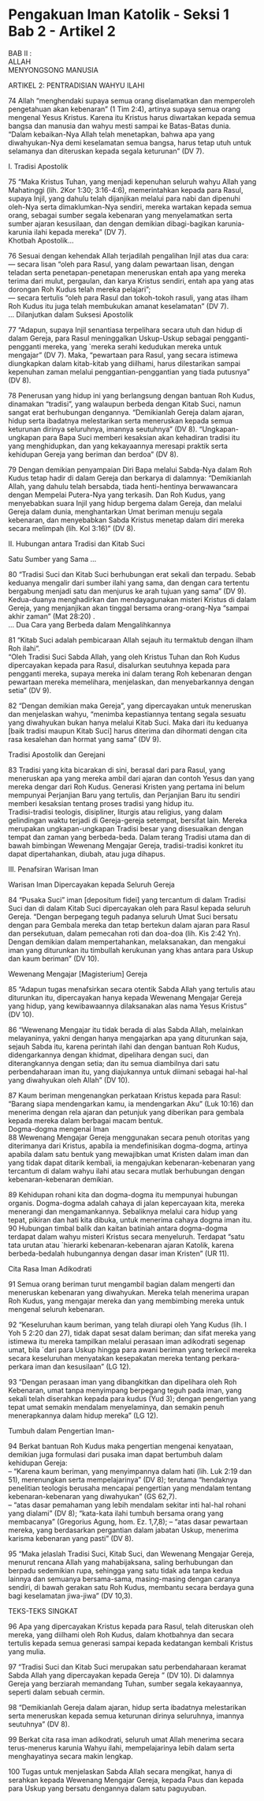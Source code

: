 # Pengakuan Iman Katolik - Seksi 1 Bab 2 - Artikel 2

BAB II :\
ALLAH\
MENYONGSONG MANUSIA

ARTIKEL 2: PENTRADISIAN WAHYU ILAHI

74 Allah “menghendaki supaya semua orang diselamatkan dan memperoleh pengetahuan akan kebenaran” (1 Tim 2:4), artinya supaya semua orang mengenal Yesus Kristus. Karena itu Kristus harus diwartakan kepada semua bangsa dan manusia dan wahyu mesti sampai ke Batas-Batas dunia.\
“Dalam kebaikan-Nya Allah telah menetapkan, bahwa apa yang diwahyukan-Nya demi keselamatan semua bangsa, harus tetap utuh untuk selamanya dan diteruskan kepada segala keturunan” (DV 7).

I. Tradisi Apostolik

75 “Maka Kristus Tuhan, yang menjadi kepenuhan seluruh wahyu Allah yang Mahatinggi (lih. 2Kor 1:30; 3:16-4:6), memerintahkan kepada para Rasul, supaya Injil, yang dahulu telah dijanjikan melalui para nabi dan dipenuhi oleh-Nya serta dimaklumkan-Nya sendiri, mereka wartakan kepada semua orang, sebagai sumber segala kebenaran yang menyelamatkan serta sumber ajaran kesusilaan, dan dengan demikian dibagi-bagikan karunia-karunia ilahi kepada mereka” (DV 7).\
Khotbah Apostolik…

76 Sesuai dengan kehendak Allah terjadilah pengalihan Injil atas dua cara:\
— secara lisan “oleh para Rasul, yang dalam pewartaan lisan, dengan teladan serta penetapan-penetapan meneruskan entah apa yang mereka terima dari mulut, pergaulan, dan karya Kristus sendiri, entah apa yang atas dorongan Roh Kudus telah mereka pelajari”;\
— secara tertulis “oleh para Rasul dan tokoh-tokoh rasuli, yang atas ilham Roh Kudus itu juga telah membukukan amanat keselamatan” (DV 7).\
… Dilanjutkan dalam Suksesi Apostolik

77 “Adapun, supaya Injil senantiasa terpelihara secara utuh dan hidup di dalam Gereja, para Rasul meninggalkan Uskup-Uskup sebagai pengganti-pengganti mereka, yang \`mereka serahi kedudukan mereka untuk mengajar” (DV 7). Maka, “pewartaan para Rasul, yang secara istimewa diungkapkan dalam kitab-kitab yang diilhami, harus dilestarikan sampai kepenuhan zaman melalui penggantian-penggantian yang tiada putusnya” (DV 8).

78 Penerusan yang hidup ini yang berlangsung dengan bantuan Roh Kudus, dinamakan “tradisi”, yang walaupun berbeda dengan Kitab Suci, namun sangat erat berhubungan dengannya. “Demikianlah Gereja dalam ajaran, hidup serta ibadatnya melestarikan serta meneruskan kepada semua keturunan dirinya seluruhnya, imannya seutuhnya” (DV 8). “Ungkapan-ungkapan para Bapa Suci memberi kesaksian akan kehadiran tradisi itu yang menghidupkan, dan yang kekayaannya meresapi praktik serta kehidupan Gereja yang beriman dan berdoa” (DV 8).

79 Dengan demikian penyampaian Diri Bapa melalui Sabda-Nya dalam Roh Kudus tetap hadir di dalam Gereja dan berkarya di dalamnya: “Demikianlah Allah, yang dahulu telah bersabda, tiada henti-hentinya berwawancara dengan Mempelai Putera-Nya yang terkasih. Dan Roh Kudus, yang menyebabkan suara Injil yang hidup bergema dalam Gereja, dan melalui Gereja dalam dunia, menghantarkan Umat beriman menuju segala kebenaran, dan menyebabkan Sabda Kristus menetap dalam diri mereka secara melimpah (lih. Kol 3:16)” (DV 8).

II. Hubungan antara Tradisi dan Kitab Suci

Satu Sumber yang Sama …

80 “Tradisi Suci dan Kitab Suci berhubungan erat sekali dan terpadu. Sebab keduanya mengalir dari sumber ilahi yang sama, dan dengan cara tertentu bergabung menjadi satu dan menjurus ke arah tujuan yang sama” (DV 9). Kedua-duanya menghadirkan dan mendayagunakan misteri Kristus di dalam Gereja, yang menjanjikan akan tinggal bersama orang-orang-Nya “sampai akhir zaman” (Mat 28:20) .\
… Dua Cara yang Berbeda dalam Mengalihkannya

81 “Kitab Suci adalah pembicaraan Allah sejauh itu termaktub dengan ilham Roh ilahi”.\
“Oleh Tradisi Suci Sabda Allah, yang oleh Kristus Tuhan dan Roh Kudus dipercayakan kepada para Rasul, disalurkan seutuhnya kepada para pengganti mereka, supaya mereka ini dalam terang Roh kebenaran dengan pewartaan mereka memelihara, menjelaskan, dan menyebarkannya dengan setia” (DV 9).

82 “Dengan demikian maka Gereja”, yang dipercayakan untuk meneruskan dan menjelaskan wahyu, “menimba kepastiannya tentang segala sesuatu yang diwahyukan bukan hanya melalui Kitab Suci. Maka dari itu keduanya \[baik tradisi maupun Kitab Suci] harus diterima dan dihormati dengan cita rasa kesalehan dan hormat yang sama” (DV 9).

Tradisi Apostolik dan Gerejani

83 Tradisi yang kita bicarakan di sini, berasal dari para Rasul, yang meneruskan apa yang mereka ambil dari ajaran dan contoh Yesus dan yang mereka dengar dari Roh Kudus. Generasi Kristen yang pertama ini belum mempunyai Perjanjian Baru yang tertulis, dan Perjanjian Baru itu sendiri memberi kesaksian tentang proses tradisi yang hidup itu.\
Tradisi-tradisi teologis, disipliner, liturgis atau religius, yang dalam gelindingan waktu terjadi di Gereja-gereja setempat, bersifat lain. Mereka merupakan ungkapan-ungkapan Tradisi besar yang disesuaikan dengan tempat dan zaman yang berbeda-beda. Dalam terang Tradisi utama dan di bawah bimbingan Wewenang Mengajar Gereja, tradisi-tradisi konkret itu dapat dipertahankan, diubah, atau juga dihapus.

III. Penafsiran Warisan Iman

Warisan Iman Dipercayakan kepada Seluruh Gereja

84 “Pusaka Suci” iman \[depositum fidei] yang tercantum di dalam Tradisi Suci dan di dalam Kitab Suci dipercayakan oleh para Rasul kepada seluruh Gereja. “Dengan berpegang teguh padanya seluruh Umat Suci bersatu dengan para Gembala mereka dan tetap bertekun dalam ajaran para Rasul dan persekutuan, dalam pemecahan roti dan doa-doa (lih. Kis 2:42 Yn). Dengan demikian dalam mempertahankan, melaksanakan, dan mengakui iman yang diturunkan itu timbullah kerukunan yang khas antara para Uskup dan kaum beriman” (DV 10).

Wewenang Mengajar \[Magisterium] Gereja

85 “Adapun tugas menafsirkan secara otentik Sabda Allah yang tertulis atau diturunkan itu, dipercayakan hanya kepada Wewenang Mengajar Gereja yang hidup, yang kewibawaannya dilaksanakan alas nama Yesus Kristus” (DV 10).

86 “Wewenang Mengajar itu tidak berada di alas Sabda Allah, melainkan melayaninya, yakni dengan hanya mengajarkan apa yang diturunkan saja, sejauh Sabda itu, karena perintah ilahi dan dengan bantuan Roh Kudus, didengarkannya dengan khidmat, dipelihara dengan suci, dan diterangkannya dengan setia; dan itu semua diambilnya dari satu perbendaharaan iman itu, yang diajukannya untuk diimani sebagai hal-hal yang diwahyukan oleh Allah” (DV 10).

87 Kaum beriman mengenangkan perkataan Kristus kepada para Rasul: “Barang siapa mendengarkan kamu, ia mendengarkan Aku” (Luk 10:16) dan menerima dengan rela ajaran dan petunjuk yang diberikan para gembala kepada mereka dalam berbagai macam bentuk.\
Dogma-dogma mengenai Iman\
88 Wewenang Mengajar Gereja menggunakan secara penuh otoritas yang diterimanya dari Kristus, apabila ia mendefinisikan dogma-dogma, artinya apabila dalam satu bentuk yang mewajibkan umat Kristen dalam iman dan yang tidak dapat ditarik kembali, ia mengajukan kebenaran-kebenaran yang tercantum di dalam wahyu ilahi atau secara mutlak berhubungan dengan kebenaran-kebenaran demikian.

89 Kehidupan rohani kita dan dogma-dogma itu mempunyai hubungan organis. Dogma-dogma adalah cahaya di jalan kepercayaan kita, mereka menerangi dan mengamankannya. Sebaliknya melalui cara hidup yang tepat, pikiran dan hati kita dibuka, untuk menerima cahaya dogma iman itu.\
90 Hubungan timbal balik dan kaitan batiniah antara dogma-dogma terdapat dalam wahyu misteri Kristus secara menyeluruh. Terdapat “satu tata urutan atau \`hierarki kebenaran-kebenaran ajaran Katolik, karena berbeda-bedalah hubungannya dengan dasar iman Kristen” (UR 11).

Cita Rasa Iman Adikodrati

91 Semua orang beriman turut mengambil bagian dalam mengerti dan meneruskan kebenaran yang diwahyukan. Mereka telah menerima urapan Roh Kudus, yang mengajar mereka dan yang membimbing mereka untuk mengenal seluruh kebenaran.

92 “Keseluruhan kaum beriman, yang telah diurapi oleh Yang Kudus (lih. l Yoh 5 2:20 dan 27), tidak dapat sesat dalam beriman; dan sifat mereka yang istimewa itu mereka tampilkan melalui perasaan iman adikodrati segenap umat, bila \`dari para Uskup hingga para awani beriman yang terkecil mereka secara keseluruhan menyatakan kesepakatan mereka tentang perkara-perkara iman dan kesusilaan” (LG 12).

93 “Dengan perasaan iman yang dibangkitkan dan dipelihara oleh Roh Kebenaran, umat tanpa menyimpang berpegang teguh pada iman, yang sekali telah diserahkan kepada para kudus (Yud 3); dengan pengertian yang tepat umat semakin mendalam menyelaminya, dan semakin penuh menerapkannya dalam hidup mereka” (LG 12).

Tumbuh dalam Pengertian Iman-

94 Berkat bantuan Roh Kudus maka pengertian mengenai kenyataan, demikian juga formulasi dari pusaka iman dapat bertumbuh dalam kehidupan Gereja:\
– “Karena kaum beriman, yang menyimpannya dalam hati (lih. Luk 2:19 dan 51), merenungkan serta mempelajarinya” (DV 8); terutama “hendaknya penelitian teologis berusaha mencapai pengertian yang mendalam tentang kebenaran-kebenaran yang diwahyukan” (GS 62,7).\
– “atas dasar pemahaman yang lebih mendalam sekitar inti hal-hal rohani yang dialami” (DV 8); “kata-kata ilahi tumbuh bersama orang yang membacanya” (Gregorius Agung, hom. Ez. 1,7,8); – “atas dasar pewartaan mereka, yang berdasarkan pergantian dalam jabatan Uskup, menerima karisma kebenaran yang pasti” (DV 8).

95 “Maka jelaslah Tradisi Suci, Kitab Suci, dan Wewenang Mengajar Gereja, menurut rencana Allah yang mahabijaksana, saling berhubungan dan berpadu sedemikian rupa, sehingga yang satu tidak ada tanpa kedua lainnya dan semuanya bersama-sama, masing-masing dengan caranya sendiri, di bawah gerakan satu Roh Kudus, membantu secara berdaya guna bagi keselamatan jiwa-jiwa” (DV 10,3).

TEKS-TEKS SINGKAT

96 Apa yang dipercayakan Kristus kepada para Rasul, telah diteruskan oleh mereka, yang diilhami oleh Roh Kudus, dalam khotbahnya dan secara tertulis kepada semua generasi sampai kepada kedatangan kembali Kristus yang mulia.

97 “Tradisi Suci dan Kitab Suci merupakan satu perbendaharaan keramat Sabda Allah yang dipercayakan kepada Gereja ” (DV 10). Di dalamnya Gereja yang berziarah memandang Tuhan, sumber segala kekayaannya, seperti dalam sebuah cermin.

98 “Demikianlah Gereja dalam ajaran, hidup serta ibadatnya melestarikan serta meneruskan kepada semua keturunan dirinya seluruhnya, imannya seutuhnya” (DV 8).

99 Berkat cita rasa iman adikodrati, seluruh umat Allah menerima secara terus-menerus karunia Wahyu ilahi, mempelajarinya lebih dalam serta menghayatinya secara makin lengkap.

100 Tugas untuk menjelaskan Sabda Allah secara mengikat, hanya di serahkan kepada Wewenang Mengajar Gereja, kepada Paus dan kepada para Uskup yang bersatu dengannya dalam satu paguyuban.
